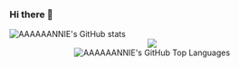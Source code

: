 ### Hi there 👋

<!--
**aaaaaannie/aaaaaannie** is a ✨ _special_ ✨ repository because its `README.md` (this file) appears on your GitHub profile.

Here are some ideas to get you started:

- 🔭 I’m currently working on ...
- 🌱 I’m currently learning ...
- 👯 I’m looking to collaborate on ...
- 🤔 I’m looking for help with ...
- 💬 Ask me about ...
- 📫 How to reach me: ...
- 😄 Pronouns: ...
- ⚡ Fun fact: ...
-->

<img src="https://github-readme-stats.vercel.app/api?username=aaaaaannie&show_icons=true&theme=radical" alt="AAAAAANNIE's GitHub stats">
<div align="center"> <img src="https://github-readme-stats.vercel.app/api/top-langs/?username=aaaaaannie&hide_title=true&hide_border=true&layout=compact&langs_count=6&text_color=000&icon_color=fff&bg_color=0,52fa5a,4dfcff,c64dff&theme=graywhite" /> </div>
<!DOCTYPE html>
<html lang="en">
<head>
    <meta charset="UTF-8">
    <meta name="viewport" content="width=device-width, initial-scale=1.0">
    <title>GitHub Stats</title>
</head>
<body>
    <div align="center">
        <img src="https://github-readme-stats.vercel.app/api/top-langs/?username=aaaaaannie&hide_title=true&hide_border=true&layout=compact&langs_count=6&text_color=ff69b4&icon_color=fff&bg_color=000000&theme=graywhite" alt="AAAAAANNIE's GitHub Top Languages">
    </div>
</body>
</html>

